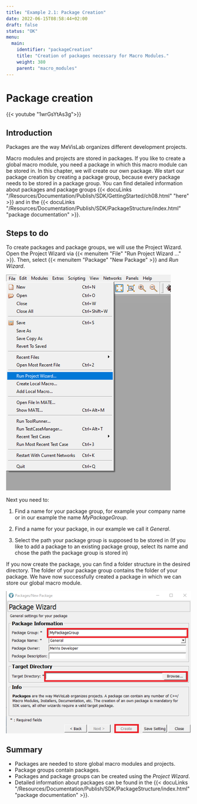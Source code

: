 ```yaml
---
title: "Example 2.1: Package Creation"
date: 2022-06-15T08:58:44+02:00
draft: false
status: "OK"
menu: 
  main:
    identifier: "packageCreation"
    title: "Creation of packages necessary for Macro Modules."
    weight: 380
    parent: "macro_modules"
---
```



# Package creation

{{< youtube "1wrGsYtAs3g">}}

## Introduction

Packages are the way MeVisLab organizes different development projects.

Macro modules and projects are stored in packages. If you like to create a global macro module, you need a package in which this macro module can be stored in. In this chapter, we will create our own package. We start our package creation by creating a package group, because every package needs to be stored in a package group. You can find detailed information about packages and package groups {{< docuLinks "/Resources/Documentation/Publish/SDK/GettingStarted/ch08.html" "here" >}} and in the {{< docuLinks "/Resources/Documentation/Publish/SDK/PackageStructure/index.html" "package documentation" >}}.

[//]: <> (MVL-651)

[//]: <> (MVL-653)

## Steps to do
To create packages and package groups, we will use the Project Wizard. Open the Project Wizard via {{< menuitem "File" "Run Project Wizard ..." >}}. Then, select {{< menuitem "Package" "New Package" >}} and *Run Wizard*.

![The Project Wizard](/images/tutorials/basicmechanics/GUI_01.png "The Project Wizard")

Next you need to:

1.  Find a name for your package group, for example your company name or
    in our example the name *MyPackageGroup*.

2.  Find a name for your package, in our example we call it *General*.

3.  Select the path your package group is supposed to be stored in (If you
    like to add a package to an existing package group, select its name
    and chose the path the package group is stored in)

If you now create the package, you can find a folder structure in the
desired directory. The folder of your package group contains the folder
of your package. We have now successfully created a package in which we can store our
global macro module.

![Package creation](/images/tutorials/basicmechanics/GUI_02.png "Package creation")

## Summary
* Packages are needed to store global macro modules and projects.
* Package groups contain packages.
* Packages and package groups can be created using the *Project Wizard*.
* Detailed information about packages can be found in the {{< docuLinks "/Resources/Documentation/Publish/SDK/PackageStructure/index.html" "package documentation" >}}.

[//]: <> (MVL-653)